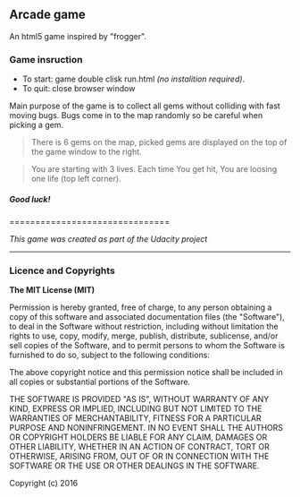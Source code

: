## Arcade game

An html5 game inspired by "frogger".

### Game insruction
* To start: game double clisk run.html _(no instalition required)_.
* To quit: close browser window

Main purpose of the game is to collect all gems without colliding with fast moving bugs.
Bugs come in to the map randomly so be careful when picking a gem.

>There is 6 gems on the map, picked gems are displayed on the top of the game window to the right.

>You are starting with 3 lives. Each time You get hit, You are loosing one life (top left corner).

##### Good luck!
===============================

_This game was created as part of the Udacity project_

****

### Licence and Copyrights

**The MIT License (MIT)**


Permission is hereby granted, free of charge, to any person obtaining a copy of this software and associated documentation files (the "Software"), to deal in the Software without restriction, including without limitation the rights to use, copy, modify, merge, publish, distribute, sublicense, and/or sell copies of the Software, and to permit persons to whom the Software is furnished to do so, subject to the following conditions:

The above copyright notice and this permission notice shall be included in all copies or substantial portions of the Software.

THE SOFTWARE IS PROVIDED "AS IS", WITHOUT WARRANTY OF ANY KIND, EXPRESS OR IMPLIED, INCLUDING BUT NOT LIMITED TO THE WARRANTIES OF MERCHANTABILITY, FITNESS FOR A PARTICULAR PURPOSE AND NONINFRINGEMENT. IN NO EVENT SHALL THE AUTHORS OR COPYRIGHT HOLDERS BE LIABLE FOR ANY CLAIM, DAMAGES OR OTHER LIABILITY, WHETHER IN AN ACTION OF CONTRACT, TORT OR OTHERWISE, ARISING FROM, OUT OF OR IN CONNECTION WITH THE SOFTWARE OR THE USE OR OTHER DEALINGS IN THE SOFTWARE.

Copyright (c) 2016
